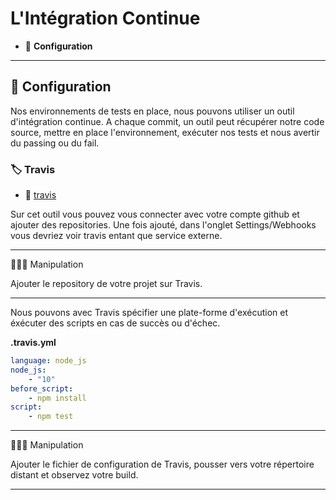 # L'Intégration Continue

* 🔖 **Configuration**

___

## 📑 Configuration

Nos environnements de tests en place, nous pouvons utiliser un outil d'intégration continue. 
A chaque commit, un outil peut récupérer notre code source, mettre en place l'environnement, exécuter nos tests et nous avertir du passing ou du fail.

### 🏷️ **Travis**

* 🔗 [travis](https://travis-ci.org/)

Sur cet outil vous pouvez vous connecter avec votre compte github et ajouter des repositories. Une fois ajouté, dans l'onglet Settings/Webhooks vous devriez voir travis entant que service externe.

___

👨🏻‍💻 Manipulation

Ajouter le repository de votre projet sur Travis.

___

Nous pouvons avec Travis spécifier une plate-forme d'exécution et éxécuter des scripts en cas de succès ou d'échec.

**.travis.yml**

```yml
language: node_js
node_js:
    - "10"
before_script:
    - npm install
script:
    - npm test
```

___

👨🏻‍💻 Manipulation

Ajouter le fichier de configuration de Travis, pousser vers votre répertoire distant et observez votre build.

___
